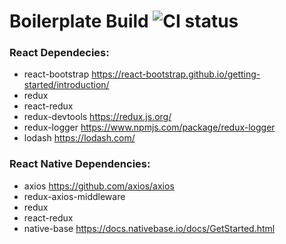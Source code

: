 # Boilerplate Build ![CI status](https://img.shields.io/badge/build-passing-brightgreen.svg)

### React Dependecies:
   * react-bootstrap https://react-bootstrap.github.io/getting-started/introduction/
   * redux
   * react-redux
   * redux-devtools https://redux.js.org/
   * redux-logger https://www.npmjs.com/package/redux-logger
   * lodash https://lodash.com/

### React Native Dependencies:
   * axios https://github.com/axios/axios
   * redux-axios-middleware 
   * redux 
   * react-redux
   * native-base https://docs.nativebase.io/docs/GetStarted.html